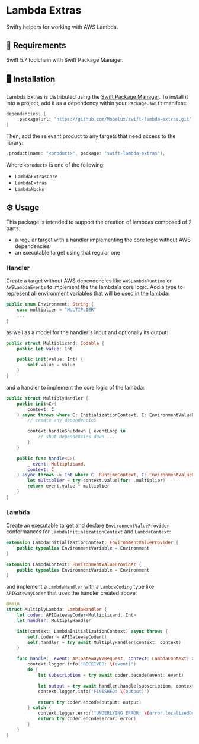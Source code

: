 # Lambda Extras

Swifty helpers for working with AWS Lambda.

## 📱 Requirements

Swift 5.7 toolchain with Swift Package Manager.

## 🖥 Installation

Lambda Extras is distributed using the [Swift Package Manager](https://swift.org/package-manager). To install it into a project, add it as a dependency within your `Package.swift` manifest:

```swift
dependencies: [
    .package(url: "https://github.com/Mobelux/swift-lambda-extras.git", from: "0.1.0")
]
```

Then, add the relevant product to any targets that need access to the library:

```swift
.product(name: "<product>", package: "swift-lambda-extras"),
```

Where `<product>` is one of the following:

- `LambdaExtrasCore`
- `LambdaExtras`
- `LambdaMocks`

## ⚙️ Usage

This package is intended to support the creation of lambdas composed of 2 parts:

- a regular target with a handler implementing the core logic without AWS dependencies
- an executable target using that regular one

### Handler

Create a target without AWS dependencies like `AWSLambdaRuntime` or  `AWSLambdaEvents` to implement the the lambda's core logic. Add a type to represent all environment variables that will be used in the lambda:

```swift
public enum Environment: String {
    case multiplier = "MULTIPLIER"
    ...
}
```

as well as a model for the handler's input and optionally its output:

```swift
public struct Multiplicand: Codable {
    public let value: Int

    public init(value: Int) {
        self.value = value
    }
}
```

and a handler to implement the core logic of the lambda:

```swift
public struct MultiplyHandler {
    public init<C>(
        context: C
    ) async throws where C: InitializationContext, C: EnvironmentValueProvider<Environment> {
        // create any dependencies

        context.handleShutdown { eventLoop in
            // shut dependencies down ...
        }
    }

    public func handle<C>(
        _ event: Multiplicand,
        context: C
    ) async throws -> Int where C: RuntimeContext, C: EnvironmentValueProvider<Environment> {
        let multiplier = try context.value(for: .multiplier)
        return event.value * multiplier
    }
}
```

### Lambda

Create an executable target and declare `EnvironmentValueProvider` conformances for `LambdaInitializationContext` and `LambdaContext`:

```swift
extension LambdaInitializationContext: EnvironmentValueProvider {
    public typealias EnvironmentVariable = Environment
}

extension LambdaContext: EnvironmentValueProvider {
    public typealias EnvironmentVariable = Environment
}
```

and implement a `LambdaHandler` with a `LambdaCoding` type like `APIGatewayCoder` that uses the handler created above:

```swift
@main
struct MultiplyLambda: LambdaHandler {
    let coder: APIGatewayCoder<Multiplicand, Int>
    let handler: MultiplyHandler

    init(context: LambdaInitializationContext) async throws {
        self.coder = APIGatewayCoder()
        self.handler = try await MultiplyHandler(context: context)
    }

    func handle(_ event: APIGatewayV2Request, context: LambdaContext) async throws -> APIGatewayV2Response {
        context.logger.info("RECEIVED: \(event)")
        do {
            let subscription = try await coder.decode(event: event)

            let output = try await handler.handle(subscription, context: context)
            context.logger.info("FINISHED: \(output)")

            return try coder.encode(output: output)
        } catch {
            context.logger.error("UNDERLYING ERROR: \(error.localizedDescription)")
            return try coder.encode(error: error)
        }
    }
}
```
